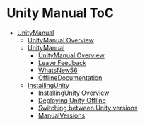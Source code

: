 Unity Manual ToC
================
 - [UnityManual]()
	 - [UnityManual Overview](UnityManual.md)
	 - [UnityManual]()
		 - [UnityManual Overview](UnityManual_1.md)
		 - [Leave Feedback](LeaveFeedback.md)
		 - [WhatsNew56](WhatsNew56.md)
		 - [OfflineDocumentation](OfflineDocumentation.md)
	 - [InstallingUnity]()
		 - [InstallingUnity Overview](InstallingUnity.md)
		 - [Deploying Unity Offline](DeployingUnityOffline.md)
		 - [Switching between Unity versions](SwitchingDocumentationVersions.md)
		 - [ManualVersions](ManualVersions.md)

